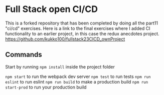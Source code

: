 # Full Stack open CI/CD

This is a forked repository that has been completed by doing all the part11 "ci/cd" exercises.
Here is a link to the final exercises where I added CI functionality to an earlier project, in this case the redux anecdotes project. https://github.com/kukko100/fullstack23CICD_ownProject

## Commands

Start by running `npm install` inside the project folder

`npm start` to run the webpack dev server
`npm test` to run tests
`npm run eslint` to run eslint
`npm run build` to make a production build
`npm run start-prod` to run your production build

